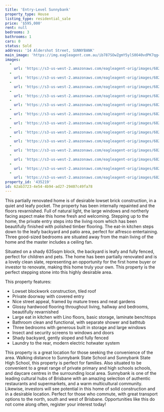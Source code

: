 ```yaml
---
title: 'Entry-Level Sunnybank'
property_type: House
listing_type: residential_sale
price: '$595,000'
rent: null
bedrooms: 3
bathrooms: 1
cars: 0
status: Sold
address: '14 Aldershot Street, SUNNYBANK'
main_image: 'https://img.eagleagent.com.au/ib787SOwZgmY5ylS0O40vdPK7qg=/1280x854/smart/https://s3-us-west-2.amazonaws.com/eagleagent-orig/images/6821870/128144882-image-M.jpg'
images:
  -
    url: 'https://s3-us-west-2.amazonaws.com/eagleagent-orig/images/6821883/128144882-image-L.jpg'
  -
    url: 'https://s3-us-west-2.amazonaws.com/eagleagent-orig/images/6821882/128144882-image-K.jpg'
  -
    url: 'https://s3-us-west-2.amazonaws.com/eagleagent-orig/images/6821881/128144882-image-J.jpg'
  -
    url: 'https://s3-us-west-2.amazonaws.com/eagleagent-orig/images/6821880/128144882-image-I.jpg'
  -
    url: 'https://s3-us-west-2.amazonaws.com/eagleagent-orig/images/6821879/128144882-image-H.jpg'
  -
    url: 'https://s3-us-west-2.amazonaws.com/eagleagent-orig/images/6821878/128144882-image-G.jpg'
  -
    url: 'https://s3-us-west-2.amazonaws.com/eagleagent-orig/images/6821876/128144882-image-F.jpg'
  -
    url: 'https://s3-us-west-2.amazonaws.com/eagleagent-orig/images/6821875/128144882-image-E.jpg'
  -
    url: 'https://s3-us-west-2.amazonaws.com/eagleagent-orig/images/6821874/128144882-image-D.jpg'
  -
    url: 'https://s3-us-west-2.amazonaws.com/eagleagent-orig/images/6821873/128144882-image-C.jpg'
  -
    url: 'https://s3-us-west-2.amazonaws.com/eagleagent-orig/images/6821872/128144882-image-B.jpg'
  -
    url: 'https://s3-us-west-2.amazonaws.com/eagleagent-orig/images/6821871/128144882-image-A.jpg'
  -
    url: 'https://s3-us-west-2.amazonaws.com/eagleagent-orig/images/6821870/128144882-image-M.jpg'
property_id: '435219'
id: 62ab3723-4e54-4b94-ad27-29407c49fa78
---
```

This partially renovated home is of desirable lowset brick construction, in a quiet and leafy pocket. The property has been internally repainted and the floors revarnished. Full of natural light, the large windows and northerly facing aspect make this home fresh and welcoming. Stepping up to the home, the private entry steps into the living room which has been beautifully finished with polished timber flooring. The eat-in kitchen steps down to the leafy backyard and patio area, perfect for alfresco entertaining. Three good-sized bedrooms are situated away from the main living of the home and the master includes a ceiling fan.

Situated on a shady 635sqm block, the backyard is leafy and fully fenced, perfect for children and pets. The home has been partially renovated and is a lovely clean slate, representing an opportunity for the first home buyer or investor to renovate, making this home truly your own. This property is the perfect stepping stone into this highly desirable area.

This property features:

*  Lowset blockwork construction, tiled roof
*  Private doorway with covered entry
*  Nice street appeal, framed by mature trees and neat gardens
*  Glossy hardwood flooring throughout living, hallway and bedrooms, beautifully revarnished
*  Large eat in kitchen with Lino floors, basic storage, laminate benchtops
*  Bathroom clean and functional, with separate shower and bathtub
*  Three bedrooms with generous built in storage and large windows
*  Insect and security screens to windows and doors
*  Shady backyard, gently sloped and fully fenced
*  Laundry to the rear, modern electric hotwater system

This property is a great location for those seeking the convenience of the area. Walking distance to Sunnybank State School and Sunnybank State High School, this property is perfect for families. Also situated to be convenient to a great range of private primary and high schools schools, and daycare centres in the surrounding local area. Sunnybank is one of the leading cultural hubs of Brisbane with an amazing selection of authentic restaurants and supermarkets, and a warm multicultural community. Likewise, investors will see potential in this home of solid construction and in a desirable location. Perfect for those who commute, with great transport options to the north, south and west of Brisbane. Opportunities like this do not come along often, register your interest today!